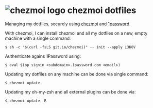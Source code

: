 # ![chezmoi logo](https://github.com/twpayne/chezmoi/raw/master/logo-144px.svg) chezmoi dotfiles

Managing my dotfiles, securely using [chezmoi](chezmoi.io) and [1password](https://1password.com).

With chezmoi, I can install chezmoi and all my dotfiles on a new, empty machine
with a single command:

```console
$ sh -c "$(curl -fsLS git.io/chezmoi)" -- init --apply L3K0V
```

Authenticate agains 1Password using:

```console
$ eval $(op signin <subdomain>.1password.com <email>)
```

Updating my dotfiles on any machine can be done via single command:

```console
$ chezmoi update
```

Updating my oh-my-zsh and all external plugins  can be done via:

```console
$ chezmoi update -R
```
